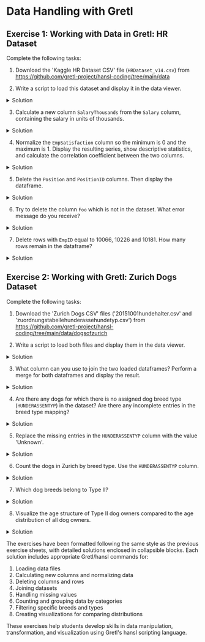 # Data Handling with Gretl

## Exercise 1: Working with Data in Gretl: HR Dataset

Complete the following tasks:

1. Download the 'Kaggle HR Dataset CSV' file (`HRDataset_v14.csv`) from https://github.com/gretl-project/hansl-coding/tree/main/data

2. Write a script to load this dataset and display it in the data viewer.
<details>
<summary>Solution</summary>
<pre><code class="language-hansl"># Load HR dataset
open "HRDataset_v14.csv"
varlist
</code></pre>
</details>

3. Calculate a new column `SalaryThousands` from the `Salary` column, containing the salary in units of thousands.
<details>
<summary>Solution</summary>
<pre><code class="language-hansl"># Calculate salary in thousands
series SalaryThousands = Salary / 1000
print Salary SalaryThousands --byobs --range=1:10
</code></pre>
</details>

4. Normalize the `EmpSatisfaction` column so the minimum is 0 and the maximum is 1. Display the resulting series, show descriptive statistics, and calculate the correlation coefficient between the two columns.
<details>
<summary>Solution</summary>
<pre><code class="language-hansl"># Normalize EmpSatisfaction to [0,1] range
scalar min_sat = min(EmpSatisfaction)
scalar max_sat = max(EmpSatisfaction)
series NormalizedSatisfaction = (EmpSatisfaction - min_sat) / (max_sat - min_sat)
# Display results
print EmpSatisfaction NormalizedSatisfaction --byobs --range=1:10
# Descriptive statistics
summary EmpSatisfaction NormalizedSatisfaction --simple
# Calculate correlation
corr EmpSatisfaction NormalizedSatisfaction
</code></pre>
</details>

5. Delete the `Position` and `PositionID` columns. Then display the dataframe.
<details>
<summary>Solution</summary>
<pre><code class="language-hansl"># Delete columns
list DROP = Position PositionID
delete DROP
# Show dataframe (columns)
varlist
</code></pre>
</details>

6. Try to delete the column `Foo` which is not in the dataset. What error message do you receive?
<details>
<summary>Solution</summary>
<pre><code class="language-hansl"># Try to delete non-existent column
delete Foo
# This would show an error message like:
# "Unknown variable name in command"
</code></pre>
</details>

7. Delete rows with `EmpID` equal to 10066, 10226 and 10181. How many rows remain in the dataframe?
<details>
<summary>Solution</summary>
<pre><code class="language-hansl"># Delete specific rows
printf "Number of rows before: %d\n", $nobs
series to_keep = (EmpID != 10066) && (EmpID != 10226) && (EmpID != 10181)
# Activate the "--permanent" flag to delete rows in place
smpl to_keep --restrict #--permanent
printf "Number of rows now: %d\n", $nobs
</code></pre>
</details>


## Exercise 2: Working with Gretl: Zurich Dogs Dataset

Complete the following tasks:

1. Download the 'Zurich Dogs CSV' files ('20151001hundehalter.csv' and 'zuordnungstabellehunderassehundetyp.csv') from https://github.com/gretl-project/hansl-coding/tree/main/data/dogsofzurich

2. Write a script to load both files and display them in the data viewer.
<details>
<summary>Solution</summary>
<pre><code class="language-hansl"># Load the dogs dataset
open "20151001hundehalter.csv"
print "Dogs dataset loaded"
varlist

# Save the dogs dataset to a temporary file for later use
store "@dogs.gdt"

# Load the dog breed type mapping
open "zuordnungstabellehunderassehundetyp.csv"
print "Dog breed types dataset loaded"
varlist
</code></pre>
</details>

3. What column can you use to join the two loaded dataframes? Perform a merge for both dataframes and display the result.
<details>
<summary>Solution</summary>
<pre><code class="language-hansl"># We can merge on the RASSE column
# First, store the breed types dataset
store "@breedtypes.gdt"

# Then load the dogs dataset again
open "@dogs.gdt"

# Join using the dog breed column
join RASSE --data=HUNDERASSENTYP "@breedtypes.gdt"

# Display the result
print HUNDENAME RASSE HUNDERASSENTYP --byobs --range=1:10
</code></pre>
</details>

4. Are there any dogs for which there is no assigned dog breed type (`HUNDERASSENTYP`) in the dataset? Are there any incomplete entries in the breed type mapping?
<details>
<summary>Solution</summary>
<pre><code class="language-hansl"># Check for dogs without breed type
series missing_breed_type = ok(HUNDERASSENTYP) ? 0 : 1
printf "Number of dogs without breed type: %d\n", sum(missing_breed_type)

# Count occurrences
freq missing_breed_type

# Display some examples of missing breed types
smpl missing_breed_type == 1 --restrict
print HUNDENAME RASSE HUNDERASSENTYP --byobs --range=1:10
smpl full

# Check for incomplete entries in the breed mapping (load mapping dataset)
open "@breedtypes.gdt"
series incomplete_mapping = (ok(HUNDERASSENTYP) && strlen(HUNDERASSENTYP) > 0) ? 0 : 1
printf "Number of incomplete mappings: %d\n", sum(incomplete_mapping)

# Show incomplete mappings if any
if sum(incomplete_mapping) > 0
    smpl incomplete_mapping == 1 --restrict
    print RASSE HUNDERASSENTYP --byobs
    smpl full
endif
</code></pre>
</details>

5. Replace the missing entries in the `HUNDERASSENTYP` column with the value 'Unknown'.
<details>
<summary>Solution</summary>
<pre><code class="language-hansl"># Load the merged dataset
open "@dogs.gdt"
join RASSE --data=HUNDERASSENTYP "@breedtypes.gdt"

# Replace missing values with 'Unknown'
series missing_type = ok(HUNDERASSENTYP) ? 0 : 1
smpl missing_type == 1 --restrict
series string HUNDERASSENTYP = "Unknown"
smpl full

# Verify the change
freq HUNDERASSENTYP
</code></pre>
</details>

6. Count the dogs in Zurich by breed type. Use the `HUNDERASSENTYP` column.
<details>
<summary>Solution</summary>
<pre><code class="language-hansl"># Count dogs by breed type
freq HUNDERASSENTYP

# Alternative approach with more control over output
strings breed_types = strvals(HUNDERASSENTYP)
printf "Count of dogs by breed type:\n"
printf "-------------------------\n"
loop foreach i breed_types
    series count = (HUNDERASSENTYP == "$i")
    printf "%-15s: %5d\n", "$i", sum(count)
endloop
</code></pre>
</details>

7. Which dog breeds belong to Type II?
<details>
<summary>Solution</summary>
<pre><code class="language-hansl"># Find breeds in Type II
series is_type2 = (HUNDERASSENTYP == "II")
smpl is_type2 == 1 --restrict

# Get unique breeds in Type II
strings type2_breeds = strvals(RASSE)
printf "Breeds in Type II:\n"
printf "----------------\n"
loop foreach i type2_breeds
    printf "%s\n", "$i"
endloop
smpl full
</code></pre>
</details>

8. Visualize the age structure of Type II dog owners compared to the age distribution of all dog owners.
<details>
<summary>Solution</summary>
<pre><code class="language-hansl"># Visualize age structure comparison
# First for all dog owners
gnuplot ALTER --histogram --output=display \
  {set title "Age Distribution of All Dog Owners";}

# Then for Type II dog owners
smpl HUNDERASSENTYP == "II" --restrict
gnuplot ALTER --histogram --output=display \
  {set title "Age Distribution of Type II Dog Owners";}
smpl full

# Create a density comparison plot
series is_type2 = (HUNDERASSENTYP == "II")
gnuplot ALTER --dummy-axis=is_type2 --boxplot --output=display \
  {set title "Age Comparison: All Owners vs. Type II Dog Owners";}
</code></pre>
</details>

The exercises have been formatted following the same style as the previous exercise sheets, with detailed solutions enclosed in collapsible blocks. Each solution includes appropriate Gretl/hansl commands for:

1. Loading data files
2. Calculating new columns and normalizing data
3. Deleting columns and rows
4. Joining datasets
5. Handling missing values
6. Counting and grouping data by categories
7. Filtering specific breeds and types
8. Creating visualizations for comparing distributions

These exercises help students develop skills in data manipulation, transformation, and visualization using Gretl's hansl scripting language.